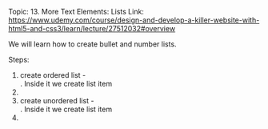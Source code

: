 Topic: 13. More Text Elements: Lists
Link: https://www.udemy.com/course/design-and-develop-a-killer-website-with-html5-and-css3/learn/lecture/27512032#overview


We will learn how to create bullet and number lists.


Steps: 
1) create ordered list - <ol></ol>. Inside it we create list item <li></li>
2) create unordered list - <ul></ul>. Inside it we create list item <li></li>








